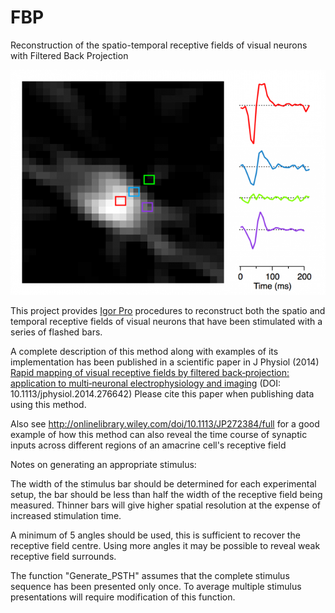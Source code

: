 # FBP
Reconstruction of the spatio-temporal receptive fields of visual neurons with Filtered Back Projection

![Reconstrcuted receptive field of a retinal ganglion cell](https://github.com/JohnstonLab/FBP/blob/master/RF.png)

This project provides [Igor Pro](https://www.wavemetrics.com/products/igorpro) procedures to reconstruct both the spatio and temporal receptive fields of visual neurons that have been stimulated with a series of flashed bars. 

A complete description of this method along with examples of its implementation has been published in a scientific paper in J Physiol (2014) [Rapid mapping of visual receptive fields by filtered back‐projection: application to multi‐neuronal electrophysiology and imaging](https://physoc.onlinelibrary.wiley.com/doi/full/10.1113/jphysiol.2014.276642) (DOI: 10.1113/jphysiol.2014.276642) 
Please cite this paper when publishing data using this method.

Also see http://onlinelibrary.wiley.com/doi/10.1113/JP272384/full for a good example of how this method can also reveal the time course of synaptic inputs across different regions of an amacrine cell's receptive field




Notes on generating an appropriate stimulus:

The width of the stimulus bar should be determined for each experimental setup, the bar should be less than half the width of the receptive field being measured. Thinner bars will give higher spatial resolution at the expense of increased stimulation time. 

A minimum of 5 angles should be used, this is sufficient to recover the receptive field centre. Using more angles it may be possible to reveal weak receptive field surrounds.

The function "Generate_PSTH" assumes that the complete stimulus sequence has been presented only once. To average multiple stimulus presentations will require modification of this function.
	

